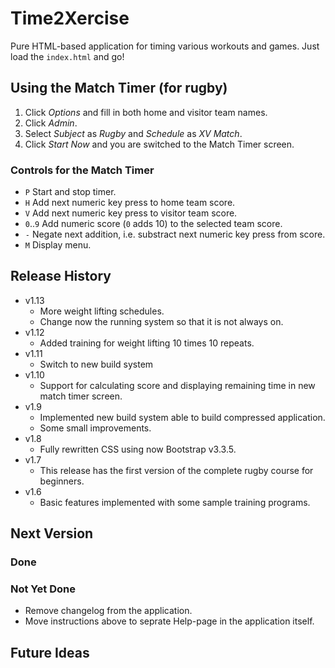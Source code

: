# Time2Xercise

Pure HTML-based application for timing various workouts and games.
Just load the `index.html` and go!

## Using the Match Timer (for rugby)

1. Click *Options* and fill in both home and visitor team names.
2. Click *Admin*.
3. Select *Subject* as *Rugby* and *Schedule* as *XV Match*.
4. Click *Start Now* and you are switched to the Match Timer screen.

### Controls for the Match Timer

- `P` Start and stop timer.
- `H` Add next numeric key press to home team score.
- `V` Add next numeric key press to visitor team score.
- `0`..`9` Add numeric score (`0` adds 10) to the selected team score.
- `-` Negate next addition, i.e. substract next numeric key press from score.
- `M` Display menu.

## Release History

* v1.13
    - More weight lifting schedules.
    - Change now the running system so that it is not always on.
* v1.12
    - Added training for weight lifting 10 times 10 repeats.
* v1.11
    - Switch to new build system
* v1.10
    - Support for calculating score and displaying remaining time in new match timer screen.
* v1.9
    - Implemented new build system able to build compressed application.
    - Some small improvements.
* v1.8
    - Fully rewritten CSS using now Bootstrap v3.3.5.
* v1.7
    - This release has the first version of the complete rugby course for beginners.
* v1.6
    - Basic features implemented with some sample training programs.

## Next Version

### Done

### Not Yet Done

- Remove changelog from the application.
- Move instructions above to seprate Help-page in the application itself.

## Future Ideas
